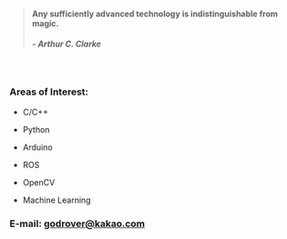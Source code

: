 > #### Any sufficiently advanced technology is indistinguishable from magic.
> ##### - Arthur C. Clarke 

　

### Areas of Interest:

- C/C++

- Python

- Arduino

- ROS

- OpenCV

- Machine Learning



### E-mail: godrover@kakao.com
